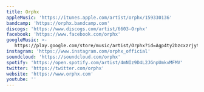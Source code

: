 ```yaml
---
title: Orphx
appleMusic: 'https://itunes.apple.com/artist/orphx/159330136'
bandcamp: 'https://orphx.bandcamp.com'
discogs: 'https://www.discogs.com/artist/6603-Orphx'
facebook: 'https://www.facebook.com/orphx'
googleMusic: >-
   https://play.google.com/store/music/artist/Orphx?id=Agp4ty2bzcxzrjytgnc73nxq5uu
instagram: 'https://www.instagram.com/orphx_official'
soundcloud: 'https://soundcloud.com/orphx'
spotify: 'https://open.spotify.com/artist/4mNIz9D4L2JGnpUmkvMFMV'
twitter: 'https://twitter.com/orphx'
website: 'https://www.orphx.com'
youtube: ''
---
```

